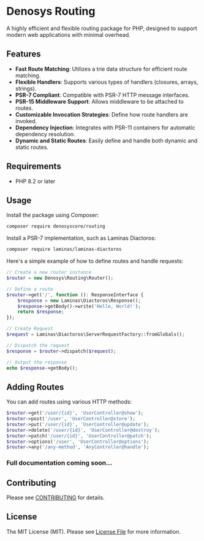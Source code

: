 # Denosys Routing

A highly efficient and flexible routing package for PHP, designed to support modern web applications with minimal overhead.

## Features

- **Fast Route Matching**: Utilizes a trie data structure for efficient route matching.
- **Flexible Handlers**: Supports various types of handlers (closures, arrays, strings).
- **PSR-7 Compliant**: Compatible with PSR-7 HTTP message interfaces.
- **PSR-15 Middleware Support**: Allows middleware to be attached to routes.
- **Customizable Invocation Strategies**: Define how route handlers are invoked.
- **Dependency Injection**: Integrates with PSR-11 containers for automatic dependency resolution.
- **Dynamic and Static Routes**: Easily define and handle both dynamic and static routes.

## Requirements

- PHP 8.2 or later

## Usage

Install the package using Composer:

```bash
composer require denosyscore/routing
```

Install a PSR-7 implementation, such as Laminas Diactoros:

```bash
composer require laminas/laminas-diactoros
```

Here's a simple example of how to define routes and handle requests:

```php
// Create a new router instance
$router = new Denosys\Routing\Router();

// Define a route
$router->get('/', function (): ResponseInterface {
    $response = new Laminas\Diactoros\Response();
    $response->getBody()->write('Hello, World!');
    return $response;
});

// Create Request
$request = Laminas\Diactoros\ServerRequestFactory::fromGlobals();

// Dispatch the request
$response = $router->dispatch($request);

// Output the response
echo $response->getBody();
```

## Adding Routes

You can add routes using various HTTP methods:

```php
$router->get('/user/{id}', 'UserController@show');
$router->post('/user', 'UserController@store');
$router->put('/user/{id}', 'UserController@update');
$router->delete('/user/{id}', 'UserController@destroy');
$router->patch('/user/{id}', 'UserController@patch');
$router->options('/user', 'UserController@options');
$router->any('/any-method', 'AnyController@handle');
```

### Full documentation coming soon...

## Contributing

Please see [CONTRIBUTING](https://github.com/denosyscore/routing/blob/main/CONTRIBUTING.md) for details.

## License

The MIT License (MIT). Please see [License File](https://github.com/denosyscore/routing/blob/main/LICENSE.md) for more information.
